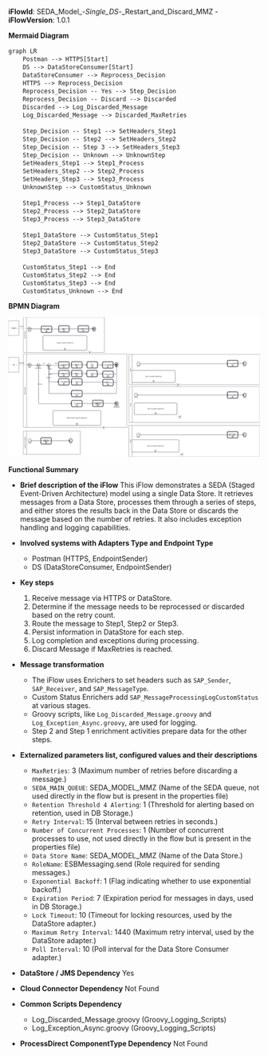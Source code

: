 **iFlowId**: SEDA_Model_-_Single_DS_-_Restart_and_Discard_MMZ - **iFlowVersion**: 1.0.1

**Mermaid Diagram**
```mermaid
graph LR
    Postman --> HTTPS[Start]
    DS --> DataStoreConsumer[Start]
    DataStoreConsumer --> Reprocess_Decision
    HTTPS --> Reprocess_Decision
    Reprocess_Decision -- Yes --> Step_Decision
    Reprocess_Decision -- Discard --> Discarded
    Discarded --> Log_Discarded_Message
    Log_Discarded_Message --> Discarded_MaxRetries

    Step_Decision -- Step1 --> SetHeaders_Step1
    Step_Decision -- Step2 --> SetHeaders_Step2
    Step_Decision -- Step 3 --> SetHeaders_Step3
    Step_Decision -- Unknown --> UnknownStep
    SetHeaders_Step1 --> Step1_Process
    SetHeaders_Step2 --> Step2_Process
    SetHeaders_Step3 --> Step3_Process
    UnknownStep --> CustomStatus_Unknown

    Step1_Process --> Step1_DataStore
    Step2_Process --> Step2_DataStore
    Step3_Process --> Step3_DataStore

    Step1_DataStore --> CustomStatus_Step1
    Step2_DataStore --> CustomStatus_Step2
    Step3_DataStore --> CustomStatus_Step3

    CustomStatus_Step1 --> End
    CustomStatus_Step2 --> End
    CustomStatus_Step3 --> End
    CustomStatus_Unknown --> End
```
**BPMN Diagram**

![BPMN Diagram](./SEDA_Model_-_Single_DS_-_Restart_and_Discard_MMZ-1.0.1.png "BPMN Diagram")

**Functional Summary**
-   **Brief description of the iFlow**
    This iFlow demonstrates a SEDA (Staged Event-Driven Architecture) model using a single Data Store. It retrieves messages from a Data Store, processes them through a series of steps, and either stores the results back in the Data Store or discards the message based on the number of retries. It also includes exception handling and logging capabilities.

-   **Involved systems with Adapters Type and Endpoint Type**
    -   Postman (HTTPS, EndpointSender)
    -   DS (DataStoreConsumer, EndpointSender)

-   **Key steps**
    1.  Receive message via HTTPS or DataStore.
    2.  Determine if the message needs to be reprocessed or discarded based on the retry count.
    3.  Route the message to Step1, Step2 or Step3.
    4.  Persist information in DataStore for each step.
    5.  Log completion and exceptions during processing.
    6.  Discard Message if MaxRetries is reached.

-   **Message transformation**
    -   The iFlow uses Enrichers to set headers such as `SAP_Sender`, `SAP_Receiver`, and `SAP_MessageType`.
    -   Custom Status Enrichers add `SAP_MessageProcessingLogCustomStatus` at various stages.
    -   Groovy scripts, like `Log_Discarded_Message.groovy` and `Log_Exception_Async.groovy`, are used for logging.
    -   Step 2 and Step 1 enrichment activities prepare data for the other steps.

-   **Externalized parameters list, configured values and their descriptions**
    -   `MaxRetries`: 3 (Maximum number of retries before discarding a message.)
    -   `SEDA_MAIN_QUEUE`: SEDA_MODEL_MMZ (Name of the SEDA queue, not used directly in the flow but is present in the properties file)
    -   `Retention Threshold 4 Alerting`: 1 (Threshold for alerting based on retention, used in DB Storage.)
    -   `Retry Interval`: 15 (Interval between retries in seconds.)
    -   `Number of Concurrent Processes`: 1 (Number of concurrent processes to use, not used directly in the flow but is present in the properties file)
    -   `Data Store Name`: SEDA_MODEL_MMZ (Name of the Data Store.)
    -   `RoleName`: ESBMessaging.send (Role required for sending messages.)
    -   `Exponential Backoff`: 1 (Flag indicating whether to use exponential backoff.)
    -   `Expiration Period`: 7 (Expiration period for messages in days, used in DB Storage.)
    -   `Lock Timeout`: 10 (Timeout for locking resources, used by the DataStore adapter.)
    -   `Maximum Retry Interval`: 1440 (Maximum retry interval, used by the DataStore adapter.)
    -   `Poll Interval`: 10 (Poll interval for the Data Store Consumer adapter.)

-   **DataStore / JMS Dependency**
    Yes

-   **Cloud Connector Dependency**
    Not Found

-   **Common Scripts Dependency**
    -   Log_Discarded_Message.groovy (Groovy_Logging_Scripts)
    -   Log_Exception_Async.groovy (Groovy_Logging_Scripts)

-   **ProcessDirect ComponentType Dependency**
    Not Found